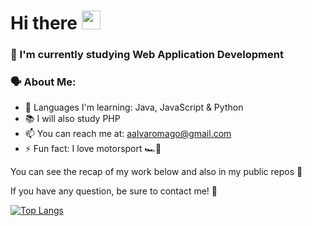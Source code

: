 # Hi there <img src="https://media.giphy.com/media/hvRJCLFzcasrR4ia7z/giphy.gif" width="30px"/>

### 🙌 I'm currently studying Web Application Development

### 🗣️ About Me:

- 🧠 Languages I'm learning: Java, JavaScript & Python
- 📚 I will also study PHP
- 📫 You can reach me at: aalvaromago@gmail.com
- ⚡ Fun fact: I love motorsport 🏎️💨

You can see the recap of my work below and also in my public repos 👀

If you have any question, be sure to contact me! 🤙

[![Top Langs](https://github-readme-stats.vercel.app/api/top-langs/?username=alvaromago&theme=dark&layout=compact&langs_count=6)](https://github.com/anuraghazra/github-readme-stats)
